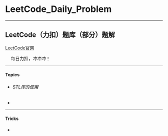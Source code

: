 # LeetCode_Daily_Problem

---------------------------

## LeetCode（力扣）题库（部分）题解

[LeetCode官网](https://leetcode-cn.com)

&emsp; 每日力扣，冲冲冲！

---------

#### Topics

- ###### [STL库的使用](https://github.com/DicardoX/LeetCode_Daily_Problem/tree/master/Topics/STL库)

- 

----------

#### Tricks

- 

